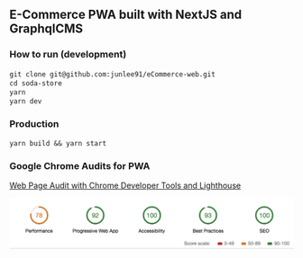 ## E-Commerce PWA built with NextJS and GraphqlCMS

### How to run (development)

```
git clone git@github.com:junlee91/eCommerce-web.git
cd soda-store
yarn
yarn dev
```

### Production

```
yarn build && yarn start
```

### Google Chrome Audits for PWA

[Web Page Audit with Chrome Developer Tools and Lighthouse](https://www.vojtechruzicka.com/chrome-audit-lighthouse/)

[![Screenshot](images/audits.png)](https://github.com/junlee91/eCommerce-web/blob/master/images/audits.png)
